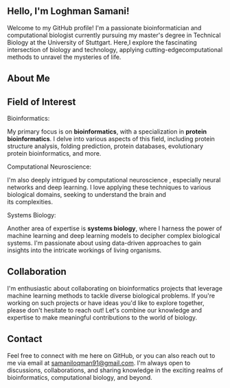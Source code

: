Hello, I'm Loghman Samani! 
--------------------------

Welcome  to my GitHub  profile!  I'm a  passionate bioinformatician 
and computational biologist currently   pursuing my master's degree 
in Technical Biology at the University of Stuttgart. Here,I explore
the fascinating  intersection of biology  and technology,  applying 
cutting-edgecomputational methods to unravel the mysteries of life.


About Me
---------



Field of Interest
------------------

Bioinformatics:

My primary focus is   on **bioinformatics**, with a  specialization 
in **protein bioinformatics**. I delve into various aspects of this
field,  including  protein structure  analysis,  folding prediction, 
protein databases, evolutionary protein bioinformatics, and more.

Computational Neuroscience:

I'm also deeply intrigued by computational neuroscience , especially
neural networks and deep learning.  I love applying these techniques 
to various  biological domains, seeking to  understand the brain and  
its complexities.

Systems Biology:

Another area of expertise is **systems biology**, where I harness the
power  of machine  learning  and   deep learning models  to  decipher 
complex  biological systems. I'm  passionate about using  data-driven 
approaches to gain   insights  into the intricate  workings of living
organisms.


Collaboration
--------------

I'm enthusiastic about  collaborating  on bioinformatics  projects that 
leverage machine learning methods to tackle diverse biological problems.
If you're working on  such projects or have ideas you'd like to explore 
together,  please  don't hesitate   to reach out!   Let's  combine  our 
knowledge and  expertise to make  meaningful contributions to the world 
of biology.



Contact
-----------------------------------------------------------------------------------------------

Feel free to connect with me here on GitHub, or you can also reach out to me via email at
samaniloqman91@gmail.com. I'm always open to discussions, collaborations, and sharing knowledge
in the exciting realms of bioinformatics, computational biology, and beyond.

